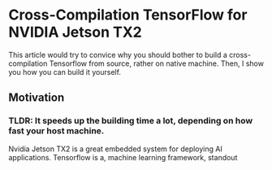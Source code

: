 # Cross-Compilation TensorFlow for NVIDIA Jetson TX2

This article would try to convice why you should bother to build a cross-compilation Tensorflow from source, rather on native machine. Then, I show you how you can build it yourself.

## Motivation

### **TLDR**: It speeds up the building time a lot, depending on how fast your host machine.

Nvidia Jetson TX2 is a great embedded system for deploying AI applications. Tensorflow is a, machine learning framework, standout